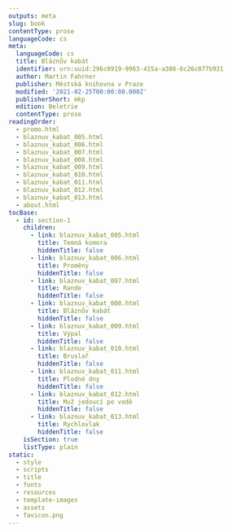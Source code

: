 ```yaml
---
outputs: meta
slug: book
contentType: prose
languageCode: cs
meta:
  languageCode: cs
  title: Bláznův kabát
  identifier: urn:uuid:296c0919-9963-415a-a386-6c26c077b931
  author: Martin Fahrner
  publisher: Městská knihovna v Praze
  modified: '2021-02-25T00:00:00.000Z'
  publisherShort: mkp
  edition: Beletrie
  contentType: prose
readingOrder:
  - promo.html
  - blaznuv_kabat_005.html
  - blaznuv_kabat_006.html
  - blaznuv_kabat_007.html
  - blaznuv_kabat_008.html
  - blaznuv_kabat_009.html
  - blaznuv_kabat_010.html
  - blaznuv_kabat_011.html
  - blaznuv_kabat_012.html
  - blaznuv_kabat_013.html
  - about.html
tocBase:
  - id: section-1
    children:
      - link: blaznuv_kabat_005.html
        title: Temná komora
        hiddenTitle: false
      - link: blaznuv_kabat_006.html
        title: Proměny
        hiddenTitle: false
      - link: blaznuv_kabat_007.html
        title: Rande
        hiddenTitle: false
      - link: blaznuv_kabat_008.html
        title: Bláznův kabát
        hiddenTitle: false
      - link: blaznuv_kabat_009.html
        title: Výpal
        hiddenTitle: false
      - link: blaznuv_kabat_010.html
        title: Bruslař
        hiddenTitle: false
      - link: blaznuv_kabat_011.html
        title: Plodné dny
        hiddenTitle: false
      - link: blaznuv_kabat_012.html
        title: Muž jedoucí po vodě
        hiddenTitle: false
      - link: blaznuv_kabat_013.html
        title: Rychlovlak
        hiddenTitle: false
    isSection: true
    listType: plain
static:
  - style
  - scripts
  - title
  - fonts
  - resources
  - template-images
  - assets
  - favicon.png
---
```

